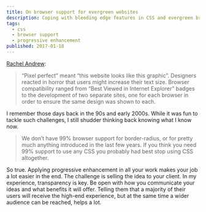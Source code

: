 ```yaml
---
title: On browser support for evergreen websites
description: Coping with bleeding edge features in CSS and evergreen browsers
tags:
  - css
  - browser support
  - progressive enhancement
published: 2017-01-18
---
```


[Rachel Andrew](https://rachelandrew.co.uk/archives/2017/01/12/browser-support-for-evergreen-websites/):

> “Pixel perfect” meant “this website looks like this graphic”. Designers reacted in horror that users might increase their text size. Browser compatibility ranged from “Best Viewed in Internet Explorer” badges to the development of two separate sites, one for each browser in order to ensure the same design was shown to each.

I remember those days back in the 90s and early 2000s. While it was fun to tackle such challenges, I still shudder thinking back knowing what I know now.

> We don’t have 99% browser support for border-radius, or for pretty much anything introduced in the last few years. If you think you need 99% support to use any CSS you probably had best stop using CSS altogether.

So true. Applying progressive enhancement in all your work makes your job a lot easier in the end. The challenge is selling the idea to your client. In my experience, transparency is key. Be open with how you communicate your ideas and what benefits it will offer. Telling them that a majority of their users will receive the high-end experience, but at the same time a wider audience can be reached, helps a lot.